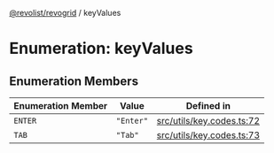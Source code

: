 [@revolist/revogrid](README.md) / keyValues

# Enumeration: keyValues

## Enumeration Members

| Enumeration Member | Value | Defined in |
| ------ | ------ | ------ |
| `ENTER` | `"Enter"` | [src/utils/key.codes.ts:72](https://github.com/revolist/revogrid/blob/20b33a0db6e2f2e1c06bc58b03fe68189a928a64/src/utils/key.codes.ts#L72) |
| `TAB` | `"Tab"` | [src/utils/key.codes.ts:73](https://github.com/revolist/revogrid/blob/20b33a0db6e2f2e1c06bc58b03fe68189a928a64/src/utils/key.codes.ts#L73) |
